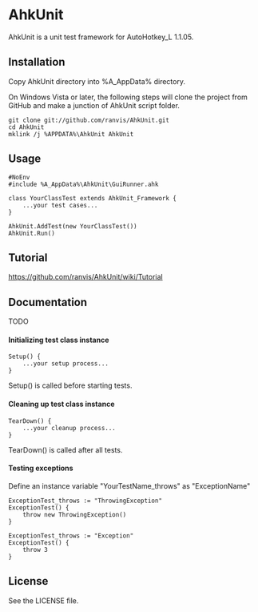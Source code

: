 AhkUnit
=======

AhkUnit is a unit test framework for AutoHotkey_L 1.1.05.

## Installation

Copy AhkUnit directory into %A_AppData% directory.

On Windows Vista or later,
the following steps will clone the project from GitHub
and make a junction of AhkUnit script folder.

	git clone git://github.com/ranvis/AhkUnit.git
	cd AhkUnit
	mklink /j %APPDATA%\AhkUnit AhkUnit

## Usage

    #NoEnv
    #include %A_AppData%\AhkUnit\GuiRunner.ahk
    
    class YourClassTest extends AhkUnit_Framework {
        ...your test cases...
    }
    
    AhkUnit.AddTest(new YourClassTest())
    AhkUnit.Run()

## Tutorial

https://github.com/ranvis/AhkUnit/wiki/Tutorial

## Documentation

TODO

#### Initializing test class instance

	Setup() {
		...your setup process...
	}

Setup() is called before starting tests.

#### Cleaning up test class instance

	TearDown() {
		...your cleanup process...
	}

TearDown() is called after all tests.

#### Testing exceptions

Define an instance variable "YourTestName_throws" as "ExceptionName"

	ExceptionTest_throws := "ThrowingException"
	ExceptionTest() {
		throw new ThrowingException()
	}

	ExceptionTest_throws := "Exception"
	ExceptionTest() {
		throw 3
	}

## License

See the LICENSE file.
